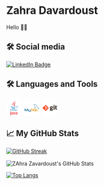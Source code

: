 # Zahra Davardoust

Hello 👋🏻


## :hammer_and_wrench: Social media 

<div id="badges">
  <a href="https://www.linkedin.com/in/zahra-davardoust-320486239/">
    <img src="https://img.shields.io/badge/LinkedIn-blue?style=for-the-badge&logo=linkedin&logoColor=white" alt="LinkedIn Badge"/>
  </a>
</div>


## :hammer_and_wrench: Languages and Tools

<div>
  <h3> 
  <img src="https://github.com/devicons/devicon/blob/master/icons/java/java-original-wordmark.svg" title="Java" alt="Java" width="40" height="40"/>&nbsp
  <img src="https://github.com/devicons/devicon/blob/master/icons/mysql/mysql-original-wordmark.svg" title="MySQL"  alt="MySQL" width="40" height="40"/>&nbsp;
  <img src="https://github.com/devicons/devicon/blob/master/icons/git/git-original-wordmark.svg" title="Git" **alt="Git" width="40" height="40"/>
</div>
<!-- 
🔭 I’m learing android programming -->

<!-- <div id="header" align="center">
  <img src="https://media.giphy.com/media/M9gbBd9nbDrOTu1Mqx/giphy.gif" width="100"/>
</div> -->


<!-- <div id="badges">
  <img src="https://img.shields.io/badge/LinkedIn-blue?style=for-the-badge&logo=linkedin&logoColor=white" alt="LinkedIn Badge"/>
  <img src="https://img.shields.io/badge/YouTube-red?style=for-the-badge&logo=youtube&logoColor=white" alt="Youtube Badge"/>
  <img src="https://img.shields.io/badge/Twitter-blue?style=for-the-badge&logo=twitter&logoColor=white" alt="Twitter Badge"/>
</div> -->


<!-- <div id="badges">
  <a href="your-linkedin-URL">
    <img src="https://img.shields.io/badge/LinkedIn-blue?style=for-the-badge&logo=linkedin&logoColor=white" alt="LinkedIn Badge"/>
  </a>
  <a href="your-youtube-URL">
    <img src="https://img.shields.io/badge/YouTube-red?style=for-the-badge&logo=youtube&logoColor=white" alt="Youtube Badge"/>
  </a>
  <a href="your-twitter-URL">
    <img src="https://img.shields.io/badge/Twitter-blue?style=for-the-badge&logo=twitter&logoColor=white" alt="Twitter Badge"/>
  </a> -->
  
<!--   
</div> -->


## &#x1f4c8; My GitHub Stats


[![GitHub Streak](http://github-readme-streak-stats.herokuapp.com?user=zahhard&theme=dark&background=000000)](https://git.io/streak-stats)      



 <img align="center" src="https://github-readme-stats.vercel.app/api?username=zahhard&show_icons=true&line_height=27&count_private=true&title_color=FF8C00&text_color=c9cacc&icon_color=FF8C00&bg_color=000000" alt="ZAhra Zavardoust's GitHub Stats" />



[![Top Langs](https://github-readme-stats.vercel.app/api/top-langs/?username=zahhard&theme=dark&background=000000)](https://github.com/anuraghazra/github-readme-stats)

<!--
**zahhard/zahhard** is a ✨ _special_ ✨ repository because its `README.md` (this file) appears on your GitHub profile.

Here are some ideas to get you started:

- 🔭 I’m learing Android programming whit kotlin but It's also easy to write it in java.
- 🌱 I’m currently learning ...
- 👯 I’m looking to collaborate on ...
- 🤔 I’m looking for help with ...
- 💬 Ask me about ...
- 📫 How to reach me: ...
- 😄 Pronouns: ...
- ⚡ Fun fact: ...
-->
